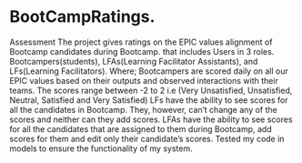 # BootCampRatings.
Assessment
The project gives ratings on the EPIC values alignment of Bootcamp candidates during Bootcamp. that includes Users in 3 roles. Bootcampers(students), LFAs(Learning Facilitator Assistants), and LFs(Learning Facilitators). Where;
Bootcampers are scored daily on all our EPIC values based on their outputs and observed interactions with their teams. The scores range between -2 to 2 i.e (Very Unsatisfied, Unsatisfied, Neutral, Satisfied and Very Satisfied)
LFs have the ability to see scores for all the candidates in Bootcamp. They, however, can’t change any of the scores and neither can they add scores.
LFAs have the ability to see scores for all the candidates that are assigned to them during Bootcamp, add scores for them and edit only their candidate’s scores.
Tested my code in  models to ensure the functionality of my system.
